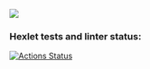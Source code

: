 <a href="https://codeclimate.com/github/codeclimate/codeclimate/maintainability"><img src="https://api.codeclimate.com/v1/badges/a99a88d28ad37a79dbf6/maintainability" /></a>

### Hexlet tests and linter status:
[![Actions Status](https://github.com/helenKarpova/python-project-lvl1/workflows/hexlet-check/badge.svg)](https://github.com/helenKarpova/python-project-lvl1/actions)